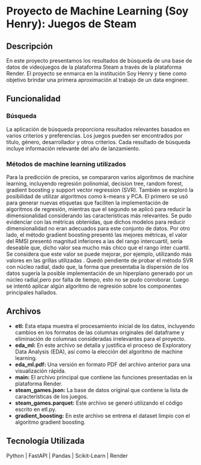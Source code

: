 # Proyecto de Machine Learning (Soy Henry): Juegos de Steam

## Descripción

En este proyecto presentamos los resultados de búsqueda de una base de datos de videojuegos de la plataforma Steam a través de la plataforma Render. El proyecto se enmarca en la institución Soy Henry y tiene como objetivo brindar una primera aproximación al trabajo de un data engineer.

## Funcionalidad

### Búsqueda

La aplicación de búsqueda proporciona resultados relevantes basados en varios criterios y preferencias. Los juegos pueden ser encontrados por título, género, desarrollador y otros criterios. Cada resultado de búsqueda incluye información relevante del año de lanzamiento.

### Métodos de machine learning utilizados

Para la predicción de precios, se compararon varios algoritmos de machine learning, incluyendo regresión polinomial, decision tree, random forest, gradient boosting y support vector regression (SVR). También se exploró la posibilidad de utilizar algoritmos como k-means y PCA. El primero se usó para generar nuevas etiquetas que faciliten la implementación de algoritmos de regresión, mientras que el segundo se aplicó para reducir la dimensionalidad considerando las características más relevantes. Se pudo evidenciar con las métricas obtenidas, que dichos modelos para reducir dimensionalidad no eran adecuados para este conjunto de datos. Por otro lado, el método gradient boosting presentó las mejores métricas, el valor del RMSI presentó magnitud inferiores a las del rango intercuartil, sería deseable que, dicho valor sea mucho más chico que el rango inter cuartil. Se  considera que este valor se puede mejorar, por ejemplo, utilizando más valores en las grillas utilizadas . Quedó pendiente de probar el método SVR con núcleo radial, dado que, la forma que presentaba la dispersión de los datos sugería la posible implementación de un hiperplano generado por un núcleo radial,pero por falta de tiempo, esto no se pudo corroborar. Luego se intentó aplicar algún algoritmo de regresión sobre los componentes principales hallados.

## Archivos

- **etl:** Esta etapa muestra el procesamiento inicial de los datos, incluyendo cambios en los formatos de las columnas originales del dataframe y eliminación de columnas consideradas irrelevantes para el proyecto.
- **eda_ml:** En este archivo se detalla y justifica el proceso de Exploratory Data Analysis (EDA), así como la elección del algoritmo de machine learning.
- **eda_ml.pdf:** Una versión en formato PDF del archivo anterior para una visualización rápida.
- **main:** El archivo principal que contiene las funciones presentadas en la plataforma Render.
- **steam_games.json:** La base de datos original que contiene la lista de características de los juegos.
- **steam_games.parquet:** Este archivo se generó utilizando el código escrito en etl.py.
- **gradient_boosting:** En este archivo se entrena el dataset limpio con el algoritmo gradient boosting.

## Tecnología Utilizada
Python | FastAPI | Pandas | Scikit-Learn | Render

